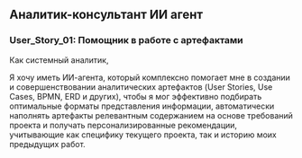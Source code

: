 ## Аналитик-консультант ИИ агент
### User_Story_01: Помощник в работе с артефактами

Как системный аналитик,

Я хочу иметь ИИ-агента, который комплексно помогает мне в создании и совершенствовании аналитических артефактов (User Stories, Use Cases, BPMN, ERD и других), чтобы я мог эффективно подбирать оптимальные форматы представления информации, автоматически наполнять артефакты релевантным содержанием на основе требований проекта и получать персонализированные рекомендации, учитывающие как специфику текущего проекта, так и историю моих предыдущих работ.